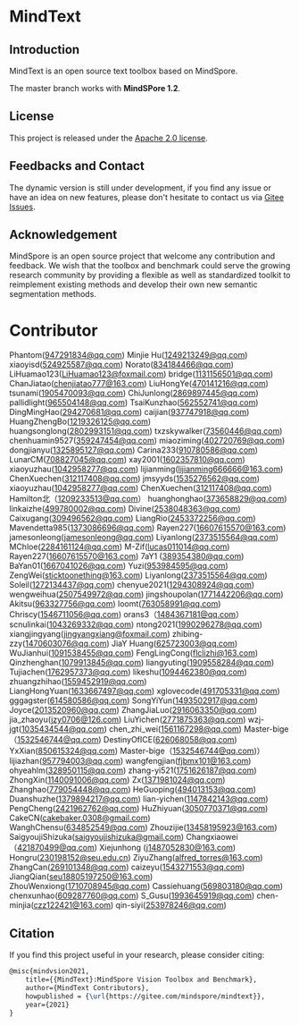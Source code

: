 # MindText

## Introduction

MindText is an open source text toolbox based on MindSpore.

The master branch works with **MindSPore 1.2**.

## License

This project is released under the [Apache 2.0 license](LICENSE).

## Feedbacks and Contact

The dynamic version is still under development, if you find any issue or have an idea on new features, please don't hesitate to contact us via [Gitee Issues](https://gitee.com/mindspore/mindtext/issues).

## Acknowledgement

MindSpore is an open source project that welcome any contribution and feedback.
We wish that the toolbox and benchmark could serve the growing research
community by providing a flexible as well as standardized toolkit to reimplement existing methods
and develop their own new semantic segmentation methods.

# Contributor

Phantom(947291834@qq.com)
Minjie Hu(1249213249@qq.com)
xiaoyisd(524925587@qq.com)
Norato(834184466@qq.com)
LiHuamao123(LiHuamao123@foxmail.com)
bridge(1131156501@qq.com)
ChanJiatao(chenjiatao777@163.com)
LiuHongYe(470141216@qq.com)
tsunami(1905470093@qq.com)
ChiJunlong(2869897445@qq.com)
pallidlight(965504148@qq.com)
TsaiKunzhao(562552741@qq.com)
DingMingHao(294270681@qq.com)
caijian(937747918@qq.com)
HuangZhengBo(1219326125@qq.com)
huangsonglong(2802993151@qq.com)
txzskywalker(73560446@qq.com)
chenhuamin9527(359247454@qq.com)
miaoziming(402720769@qq.com)
dongjianyu(1325895127@qq.com)
Carina233(910780586@qq.com)
LunarCM(708827045@qq.com)
xay2001(1602357810@qq.com)
xiaoyuzhau(1042958277@qq.com)
lijianming(lijianming666666@163.com)
ChenXuechen(312117408@qq.com)
jmsyyds(1535276562@qq.com)
xiaoyuzhau(1042958277@qq.com)
ChenXuechen(312117408@qq.com)
Hamilton北（1209233513@qq.com）
huanghonghao(373658829@qq.com)
linkaizhe(499780002@qq.com)
Divine(2538048363@qq.com)
Caixugang(309496562@qq.com)
LiangRio(2453372256@qq.com)
Mavendetta985(1373086696@qq.com)
Rayen227(16607615570@163.com)
jamesonleong(jamesonleong@qq.com)
Liyanlong(2373515564@qq.com)
MChloe(2284161124@qq.com)
M-Zif(lucas011014@qq.com)
Rayen227(16607615570@163.com)
7aY1 (389354380@qq.com)
BaYan01(1667041026@qq.com)
Yuzi(953984595@qq.com)
ZengWei(sticktoonething@163.com)
Liyanlong(2373515564@qq.com)
Soleil(1272134437@qq.com)
chenyue2021(1294308924@qq.com)
wengweihua(2507549972@qq.com)
jingshoupolan(1771442206@qq.com)
Akitsu(963327756@qq.com)
loomt(763058991@qq.com)
Chriscy(1546711056@qq.com)
orans3（1484367181@qq.com）
scnulinkai(1043269332@qq.com)
ntong2021(1990296278@qq.com)
xiangjingyang(jingyangxiang@foxmail.com)
zhibing-zzy(1470603076@qq.com)
JiaY Huang(625723003@qq.com)
WuJianhui(1091538455@qq.com)
FengLingCong(flclizhi@163.com)
Qinzhenghan(1079913845@qq.com)
liangyuting(1909558284@qq.com)
Tujiachen(1762957373@qq.com)
likeshu(1094462380@qq.com)
zhuangzhihao(1559452919@qq.com)
LiangHongYuan(1633667497@qq.com)
xglovecode(491705331@qq.com)
gggagster(614580586@qq.com)
SongYiYun(1493502917@qq.com)
Joyce(2013520960@qq.com)
ZhangJiaLuo(2916063350@qq.com)
jia_zhaoyu(jzy0706@126.com)
LiuYichen(2771875363@qq.com)
wzj-jgt(1035434544@qq.com)
chen_zhi_wei(1561167298@qq.com)
Master-bige（1532546744@qq.com)
DestinyOfICE(626068058@qq.com)
YxXian(850615324@qq.com)
Master-bige（1532546744@qq.com)）
lijiazhan(957794003@qq.com)
wangfengjian(fjbmx101@163.com)
ohyeahlm(328950115@qq.com)
zhang-yi521(1751626187@qq.com)
ZhongXin(1140091006@qq.com)
Zx(1371981024@qq.com)
Zhanghao(779054448@qq.com)
HeGuoping(494013153@qq.com)
Duanshuzhe(1379894217@qq.com)
lian-yichen(1147842143@qq.com)
PengCheng(2421962762@qq.com)
HuZhiyuan(3050770371@qq.com)
CakeCN(cakebaker.0308@gmail.com)
WanghChensu(634852549@qq.com)
Zhouzijie(13458195923@163.com)
SaigyoujiShizuka(saigyoujishizuka@gmail.com)
Changxiaowei（421870499@qq.com)
Xiejunhong (j1487052830@163.com)
Hongru(230198152@seu.edu.cn)
ZiyuZhang(alfred_torres@163.com)
ZhangCan(269101348@qq.com)
caizeyu(1543271553@qq.com)
JiangQian(seu18805197250@163.com)
ZhouWenxiong(1710708945@qq.com)
Cassiehuang(569803180@qq.com)
chenxunhao(609287760@qq.com)
S_Gusu(1993645919@qq.com)
chen-minjia(czz122421@163.com)
qin-siyi(253978246@qq.com)
## Citation

If you find this project useful in your research, please consider citing:

```latex
@misc{mindvsion2021,
    title={{MindText}:MindSpore Vision Toolbox and Benchmark},
    author={MindText Contributors},
    howpublished = {\url{https://gitee.com/mindspore/mindtext}},
    year={2021}
}
```
